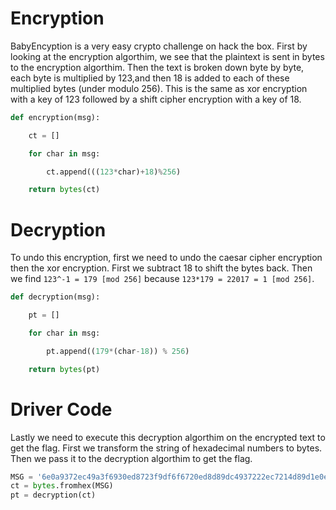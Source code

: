 # Encryption

BabyEncyption is a very easy crypto challenge on hack the box.
First by looking at the encryption algorthim, we see that the plaintext is sent in bytes to the encryption algorthim. Then the text is broken down byte by byte, each byte is multiplied by 123,and then 18 is added to each of these multiplied bytes (under modulo 256). This is the same as xor encryption with a key of 123 followed by a shift cipher encryption with a key of 18.

````Python
def encryption(msg):

    ct = []

    for char in msg:

        ct.append(((123*char)+18)%256)

    return bytes(ct)
````

# Decryption
To undo this encryption, first we need to undo the caesar cipher encryption then the xor encryption. First we subtract 18 to shift the bytes back. Then we find `123^-1 = 179 [mod 256]` because `123*179 = 22017 = 1 [mod 256]`.

````Python
def decryption(msg):

    pt = []

    for char in msg:

        pt.append((179*(char-18)) % 256)

    return bytes(pt)
````

# Driver Code
Lastly we need to execute this decryption algorthim on the encrypted text to get the flag. First we transform the string of hexadecimal numbers to bytes. Then we pass it to the decryption algorthim to get the flag.

````Python
MSG = '6e0a9372ec49a3f6930ed8723f9df6f6720ed8d89dc4937222ec7214d89d1e0e352ce0aa6ec82bf622227bb70e7fb7352249b7d893c493d8539dec8fb7935d490e7f9d22ec89b7a322ec8fd80e7f8921'
ct = bytes.fromhex(MSG)
pt = decryption(ct)
````
